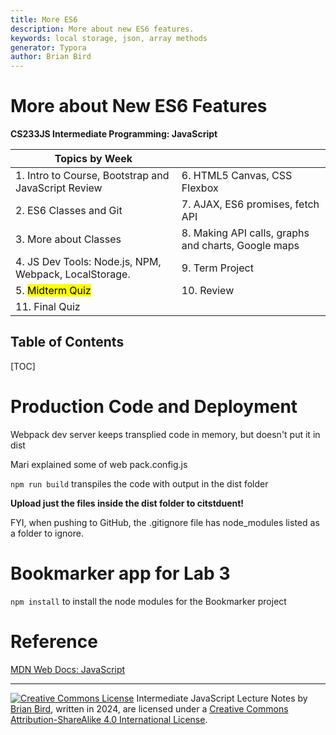 ```yaml
---
title: More ES6
description: More about new ES6 features.
keywords: local storage, json, array methods
generator: Typora
author: Brian Bird
---
```


<h1>More about New ES6 Features</h1>

**CS233JS Intermediate Programming: JavaScript**

| Topics by Week                                        |                                                     |
| ----------------------------------------------------- | --------------------------------------------------- |
| 1. Intro to Course, Bootstrap and JavaScript Review   | 6. HTML5 Canvas, CSS Flexbox                        |
| 2. ES6 Classes and Git                                | 7. AJAX, ES6 promises, fetch API                    |
| 3. More about Classes                                 | 8. Making API calls, graphs and charts, Google maps |
| 4. JS Dev Tools: Node.js, NPM, Webpack, LocalStorage. | 9. Term Project                                     |
| 5. <mark>Midterm Quiz</mark>                          | 10. Review                                          |
| 11. Final Quiz                                        |                                                     |



<h2>Table of Contents</h2>

[TOC]



# Production Code and Deployment

Webpack dev server keeps transplied code in memory, but doesn't put it in dist

Mari explained some of web pack.config.js

`npm run build` transpiles the code with output in the dist folder

**Upload just the files inside the dist folder to citstduent!**

FYI, when pushing to GitHub, the .gitignore file has node_modules listed as a folder to ignore.



# Bookmarker app for Lab 3

`npm install` to install the node modules for the Bookmarker project





# Reference

[MDN Web Docs: JavaScript](https://developer.mozilla.org/en-US/docs/Web/javascript)



[^1]: Mari's list of "new" features is a little longer than mine because she included some features we already covered in my CS133JS class.

---

[![Creative Commons License](https://i.creativecommons.org/l/by-sa/4.0/88x31.png)](http://creativecommons.org/licenses/by-sa/4.0/) Intermediate JavaScript Lecture Notes by [Brian Bird](https://profbird.dev), written in <time>2024</time>, are licensed under a [Creative Commons Attribution-ShareAlike 4.0 International License](http://creativecommons.org/licenses/by-sa/4.0/). 